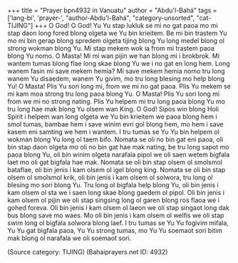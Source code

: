 +++
title = "Prayer bpn4932 in Vanuatu"
author = "Abdu'l-Bahá"
tags = ['lang-bi', 'prayer-', "author-Abdu'l-Bahá", "category-unsorted", "cat-TIJING"]
+++
O God! O God!  Yu Yu stap lukluk se mi no gat paoa mo mi stap daon long fored blong olgeta we Yu bin krieitem.  Be mi bin trastem Yu mo mi bin gerap blong spredem olgeta tijing blong Yu long medel blong ol strong wokman blong Yu.  Mi stap mekem wok ia from mi trastem paoa blong Yu nomo.
O Masta!  Mi mi wan pijin we han blong mi i brokbrok.  Mi wantem tumas blong flae long skae blong Yu we i no gat en long hem.  Long wanem fasin mi save mekem hemia?  Mi save mekem hemia nomo tru long wanem Yu disaedem, wanem Yu givim, mo tru long blesing mo help blong Yu!
O Masta!   Plis Yu sori long mi, from we mi no gat paoa.  Plis Yu mekem se mi kam moa strong tru long paoa blong Yu.  O Masta!   Plis Yu sori long mi from we mi no strong nating.  Plis Yu helpem mi tru long paoa blong Yu mo tru long hae mak blong Yu olsem wan King.
O God!  Sipos win blong Holi Spirit i helpem wan long olgeta we Yu bin krieitem we paoa blong hem i smol tumas, bambae hem i save winim evri gol blong hem, mo hem i save kasem eni samting we hem i wantem.  I tru tumas se Yu Yu bin helpem ol wokman blong Yu long ol taem bifo.  Nomata se oli no bin gat eni paoa, oli bin stap daon olgeta mo oli no bin gat hae mak nating, be tru long sapot mo paoa blong Yu, oli bin winim olgeta narafala pipol we oli saen wetem bigfala laet mo oli gat bigfala hae mak.   Nomata se oli bin stap olsem ol smolsmol bataflae, oli bin jenis i kam olsem ol igel blong king.  Nomata se oli bin stap olsem ol smolsmol krik, oli bin jenis i kam olsem ol solwora, tru long ol blesing mo sori blong Yu.  Tru long ol bigfala help blong Yu, oli bin jenis i kam olsem ol sta we i saen long skae blong gaedem ol pipol. Oli bin jenis i kam olsem ol pijin we oli stap singsing long ol garen blong ros flaoa we i gohed foreva.  Oli bin jenis i kam olsem ol laeon we oli stap singaot long dak bus blong save mo waes.  Mo oli bin jenis i kam olsem ol welfis we oli stap swim long ol bigfala solwora blong laef.
I tru tumas se Yu Yu fogivim mifala, Yu Yu gat bigfala paoa, Yu Yu strong tumas, mo Yu Yu soemaot sori bitim mak blong ol narafala we oli soemaot sori.

(Source category: TIJING)
(Bahaiprayers.net ID: 4932)
